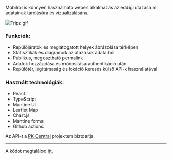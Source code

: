 Mobilról is könnyen használható webes alkalmazás az eddigi utazásaim adatainak tárolására és vizualizálására.

![Tripz gif](https://stuff.p-kin.com/screentogif/tripz.gif)

### Funkciók:
* Repülőjáratok és meglátogatott helyek ábrázolása térképen
* Statisztikák és diagramok az utazások adataiból
* Publikus, megosztható permalink 
* Adatok hozzáadása és módosítása authentikáció után
* Repülőtér, légitársaság és lokáció keresés külső API-k használatával

### Használt technológiák:
* React
* TypeScript
* Mantine UI
* Leaflet Map
* Chart.js
* Mantine forms
* Github actions

Az API-t a [PK-Central](https://github.com/KinPeter/pk-central) projektem biztosítja.

--- 
A kódot megtalálod [itt](https://github.com/KinPeter/tripz).